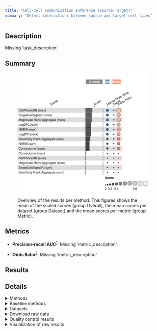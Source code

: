 ```yaml
---
title: "Cell-Cell Communication Inference (Source-Target)"
summary: "Detect interactions between source and target cell types"
---
```


<script src="index_files/libs/htmlwidgets-1.5.4/htmlwidgets.js"></script>
<link href="index_files/libs/datatables-css-0.0.0/datatables-crosstalk.css" rel="stylesheet" />
<script src="index_files/libs/datatables-binding-0.25/datatables.js"></script>
<script src="index_files/libs/jquery-3.6.0/jquery-3.6.0.min.js"></script>
<link href="index_files/libs/dt-core-1.11.3/css/jquery.dataTables.min.css" rel="stylesheet" />
<link href="index_files/libs/dt-core-1.11.3/css/jquery.dataTables.extra.css" rel="stylesheet" />
<script src="index_files/libs/dt-core-1.11.3/js/jquery.dataTables.min.js"></script>
<link href="index_files/libs/dt-ext-select-1.11.3/css/select.dataTables.min.css" rel="stylesheet" />
<script src="index_files/libs/dt-ext-select-1.11.3/js/dataTables.select.min.js"></script>
<link href="index_files/libs/dt-ext-searchpanes-1.11.3/css/searchPanes.dataTables.min.css" rel="stylesheet" />
<script src="index_files/libs/dt-ext-searchpanes-1.11.3/js/dataTables.searchPanes.min.js"></script>
<script src="index_files/libs/jszip-1.11.3/jszip.min.js"></script>
<link href="index_files/libs/dt-ext-buttons-1.11.3/css/buttons.dataTables.min.css" rel="stylesheet" />
<script src="index_files/libs/dt-ext-buttons-1.11.3/js/dataTables.buttons.min.js"></script>
<script src="index_files/libs/dt-ext-buttons-1.11.3/js/buttons.html5.min.js"></script>
<script src="index_files/libs/dt-ext-buttons-1.11.3/js/buttons.colVis.min.js"></script>
<script src="index_files/libs/dt-ext-buttons-1.11.3/js/buttons.print.min.js"></script>
<link href="index_files/libs/dt-ext-responsive-1.11.3/css/responsive.dataTables.min.css" rel="stylesheet" />
<script src="index_files/libs/dt-ext-responsive-1.11.3/js/dataTables.responsive.min.js"></script>
<link href="index_files/libs/crosstalk-1.2.0/css/crosstalk.min.css" rel="stylesheet" />
<script src="index_files/libs/crosstalk-1.2.0/js/crosstalk.min.js"></script>
<script src="index_files/libs/kePrint-0.0.1/kePrint.js"></script>
<link href="index_files/libs/lightable-0.0.1/lightable.css" rel="stylesheet" />


## Description

Missing 'task_description'

## Summary

<figure>
<img src="index.markdown_strict_files/figure-markdown_strict/summary-1.png" width="638" alt="Overview of the results per method. This figures shows the mean of the scaled scores (group Overall), the mean scores per dataset (group Dataset) and the mean scores per metric (group Metric)." />
<figcaption aria-hidden="true">Overview of the results per method. This figures shows the mean of the scaled scores (group Overall), the mean scores per dataset (group Dataset) and the mean scores per metric (group Metric).</figcaption>
</figure>

## Metrics

-   **Precision-recall AUC**<sup><a href="/bibliography#davis2006prauc" target="_blank">1</a></sup>: Missing 'metric_description'.

<!-- -->

-   **Odds Ratio**<sup><a href="/bibliography#bland2000odds" target="_blank">2</a></sup>: Missing 'metric_description'.

## Results

<div id="htmlwidget-7c43ab563d647d5864ba" style="width:100%;height:auto;" class="datatables html-widget"></div>
<script type="application/json" data-for="htmlwidget-7c43ab563d647d5864ba">{"x":{"filter":"none","vertical":false,"extensions":["Select","SearchPanes","Buttons","Responsive"],"caption":"<caption>Results table of the scores per method, dataset and metric (after scaling). Use the filters to make a custom subselection of methods and datasets. The \"Overall mean\" dataset is the mean value across all datasets.<\/caption>","data":[["CellPhoneDB (max) <sup><a href=\"/bibliography#efremova2020cellphonedb\" target=\"_blank\">3<\/a><\/sup>","CellPhoneDB (max) <sup><a href=\"/bibliography#efremova2020cellphonedb\" target=\"_blank\">3<\/a><\/sup>","SingleCellSignalR (max) <sup><a href=\"/bibliography#cabello2020singlecellsignalr\" target=\"_blank\">4<\/a><\/sup>","SingleCellSignalR (max) <sup><a href=\"/bibliography#cabello2020singlecellsignalr\" target=\"_blank\">4<\/a><\/sup>","Magnitude Rank Aggregate (max) <sup><a href=\"/bibliography#dimitrov2022comparison\" target=\"_blank\">5<\/a><\/sup>","Magnitude Rank Aggregate (max) <sup><a href=\"/bibliography#dimitrov2022comparison\" target=\"_blank\">5<\/a><\/sup>","Log2FC (sum) <sup><a href=\"/bibliography#raredon2022computation\" target=\"_blank\">6<\/a><\/sup>","Log2FC (sum) <sup><a href=\"/bibliography#raredon2022computation\" target=\"_blank\">6<\/a><\/sup>","NATMI (max) <sup><a href=\"/bibliography#hou2020predicting\" target=\"_blank\">7<\/a><\/sup>","NATMI (max) <sup><a href=\"/bibliography#hou2020predicting\" target=\"_blank\">7<\/a><\/sup>","Log2FC (max) <sup><a href=\"/bibliography#raredon2022computation\" target=\"_blank\">6<\/a><\/sup>","Log2FC (max) <sup><a href=\"/bibliography#raredon2022computation\" target=\"_blank\">6<\/a><\/sup>","Specificity Rank Aggregate (max) <sup><a href=\"/bibliography#dimitrov2022comparison\" target=\"_blank\">5<\/a><\/sup>","Specificity Rank Aggregate (max) <sup><a href=\"/bibliography#dimitrov2022comparison\" target=\"_blank\">5<\/a><\/sup>","NATMI (sum) <sup><a href=\"/bibliography#hou2020predicting\" target=\"_blank\">7<\/a><\/sup>","NATMI (sum) <sup><a href=\"/bibliography#hou2020predicting\" target=\"_blank\">7<\/a><\/sup>","Connectome (sum) <sup><a href=\"/bibliography#raredon2022computation\" target=\"_blank\">6<\/a><\/sup>","Connectome (sum) <sup><a href=\"/bibliography#raredon2022computation\" target=\"_blank\">6<\/a><\/sup>","Connectome (max) <sup><a href=\"/bibliography#raredon2022computation\" target=\"_blank\">6<\/a><\/sup>","Connectome (max) <sup><a href=\"/bibliography#raredon2022computation\" target=\"_blank\">6<\/a><\/sup>","Specificity Rank Aggregate (sum) <sup><a href=\"/bibliography#dimitrov2022comparison\" target=\"_blank\">5<\/a><\/sup>","Specificity Rank Aggregate (sum) <sup><a href=\"/bibliography#dimitrov2022comparison\" target=\"_blank\">5<\/a><\/sup>","CellPhoneDB (sum) <sup><a href=\"/bibliography#efremova2020cellphonedb\" target=\"_blank\">3<\/a><\/sup>","CellPhoneDB (sum) <sup><a href=\"/bibliography#efremova2020cellphonedb\" target=\"_blank\">3<\/a><\/sup>","Magnitude Rank Aggregate (sum) <sup><a href=\"/bibliography#dimitrov2022comparison\" target=\"_blank\">5<\/a><\/sup>","Magnitude Rank Aggregate (sum) <sup><a href=\"/bibliography#dimitrov2022comparison\" target=\"_blank\">5<\/a><\/sup>","SingleCellSignalR (sum) <sup><a href=\"/bibliography#cabello2020singlecellsignalr\" target=\"_blank\">4<\/a><\/sup>","SingleCellSignalR (sum) <sup><a href=\"/bibliography#cabello2020singlecellsignalr\" target=\"_blank\">4<\/a><\/sup>"],["Overall mean","Mouse brain atlas <sup><a href=\"/bibliography#tasic2016adult\" target=\"_blank\">8<\/a><\/sup>","Overall mean","Mouse brain atlas <sup><a href=\"/bibliography#tasic2016adult\" target=\"_blank\">8<\/a><\/sup>","Overall mean","Mouse brain atlas <sup><a href=\"/bibliography#tasic2016adult\" target=\"_blank\">8<\/a><\/sup>","Overall mean","Mouse brain atlas <sup><a href=\"/bibliography#tasic2016adult\" target=\"_blank\">8<\/a><\/sup>","Overall mean","Mouse brain atlas <sup><a href=\"/bibliography#tasic2016adult\" target=\"_blank\">8<\/a><\/sup>","Overall mean","Mouse brain atlas <sup><a href=\"/bibliography#tasic2016adult\" target=\"_blank\">8<\/a><\/sup>","Overall mean","Mouse brain atlas <sup><a href=\"/bibliography#tasic2016adult\" target=\"_blank\">8<\/a><\/sup>","Overall mean","Mouse brain atlas <sup><a href=\"/bibliography#tasic2016adult\" target=\"_blank\">8<\/a><\/sup>","Overall mean","Mouse brain atlas <sup><a href=\"/bibliography#tasic2016adult\" target=\"_blank\">8<\/a><\/sup>","Overall mean","Mouse brain atlas <sup><a href=\"/bibliography#tasic2016adult\" target=\"_blank\">8<\/a><\/sup>","Overall mean","Mouse brain atlas <sup><a href=\"/bibliography#tasic2016adult\" target=\"_blank\">8<\/a><\/sup>","Overall mean","Mouse brain atlas <sup><a href=\"/bibliography#tasic2016adult\" target=\"_blank\">8<\/a><\/sup>","Overall mean","Mouse brain atlas <sup><a href=\"/bibliography#tasic2016adult\" target=\"_blank\">8<\/a><\/sup>","Overall mean","Mouse brain atlas <sup><a href=\"/bibliography#tasic2016adult\" target=\"_blank\">8<\/a><\/sup>"],[0.374816111051117,0.374816111051117,0.338490447626045,0.338490447626045,0.336319588677802,0.336319588677802,0.310385730940304,0.310385730940304,0.29157215619934,0.29157215619934,0.289967766345615,0.289967766345615,0.22953446422155,0.22953446422155,0.216983759599155,0.216983759599155,0.216948925161255,0.216948925161255,0.0117035790839415,0.0117035790839415,-0.00280439341683836,-0.00280439341683836,-0.192553419193474,-0.192553419193474,-0.193274231147795,-0.193274231147795,-0.193937164593368,-0.193937164593368],[0.0470797547170948,0.0470797547170948,0.0461528697743829,0.0461528697743829,0.0418111518778968,0.0418111518778968,0.0827714618806079,0.0827714618806079,0.045144312398679,0.045144312398679,0.0419355326912306,0.0419355326912306,0.0443832620558401,0.0443832620558401,0.0192818528110501,0.0192818528110501,0.0192121839352504,0.0192121839352504,0.0234071581678829,0.0234071581678829,-0.00560878683367672,-0.00560878683367672,-0.00510683838694755,-0.00510683838694755,-0.00654846229558964,-0.00654846229558964,-0.00787432918673636,-0.00787432918673636],[0.702552467385139,0.702552467385139,0.630828025477707,0.630828025477707,0.630828025477707,0.630828025477707,0.538,0.538,0.538,0.538,0.538,0.538,0.414685666387259,0.414685666387259,0.414685666387259,0.414685666387259,0.414685666387259,0.414685666387259,0,0,0,0,-0.38,-0.38,-0.38,-0.38,-0.38,-0.38],[7210,7210,1143,1143,29358,29358,1080,1080,1791,1791,860,860,34190,34190,1818,1818,1139,1139,1121,1121,39438,39438,34240,34240,8390,8390,686,686],[100.1,100.1,96.5,96.5,99.6,99.6,96.6,96.6,99,99,99.8,99.8,100.1,100.1,98.8,98.8,93.8,93.8,97.7,97.7,100.1,100.1,100.1,100.1,100,100,93.9,93.9],[115.8203125,115.8203125,19.921875,19.921875,116.2109375,116.2109375,19.921875,19.921875,19.921875,19.921875,19.921875,19.921875,116.30859375,116.30859375,19.921875,19.921875,19.921875,19.921875,19.921875,19.921875,116.11328125,116.11328125,115.8203125,115.8203125,116.2109375,116.2109375,19.921875,19.921875]],"container":"<table class=\"stripe compact\">\n  <thead>\n    <tr>\n      <th>Method<\/th>\n      <th>Dataset<\/th>\n      <th>Mean score<\/th>\n      <th>Precision-recall AUC<\/th>\n      <th>Odds Ratio<\/th>\n      <th>Runtime (s)<\/th>\n      <th>CPU (%)<\/th>\n      <th>Memory (GB)<\/th>\n    <\/tr>\n  <\/thead>\n<\/table>","options":{"dom":"Bt","paging":false,"columnDefs":[{"targets":6,"render":"function(data, type, row, meta) {\n    return type !== 'display' ? data : DTWidget.formatRound(data, 0, 3, \",\", \".\", null);\n  }"},{"targets":5,"render":"function(data, type, row, meta) {\n    return type !== 'display' ? data : DTWidget.formatRound(data, 0, 3, \",\", \".\", null);\n  }"},{"targets":7,"render":"function(data, type, row, meta) {\n    return type !== 'display' ? data : DTWidget.formatRound(data, 2, 3, \",\", \".\", null);\n  }"},{"targets":2,"render":"function(data, type, row, meta) {\n    return type !== 'display' ? data : DTWidget.formatRound(data, 2, 3, \",\", \".\", null);\n  }"},{"targets":3,"render":"function(data, type, row, meta) {\n    return type !== 'display' ? data : DTWidget.formatRound(data, 2, 3, \",\", \".\", null);\n  }"},{"targets":4,"render":"function(data, type, row, meta) {\n    return type !== 'display' ? data : DTWidget.formatRound(data, 2, 3, \",\", \".\", null);\n  }"},{"searchPanes":{"show":false},"targets":[2,3,4,5,6,7]},{"searchPanes":{"preSelect":"Overall mean"},"targets":1},{"className":"dt-right","targets":[2,3,4,5,6,7]}],"buttons":["searchPanes","csv","excel"],"language":{"searchPanes":{"collapse":"Filters"}},"order":[],"autoWidth":false,"orderClasses":false,"responsive":true}},"evals":["options.columnDefs.0.render","options.columnDefs.1.render","options.columnDefs.2.render","options.columnDefs.3.render","options.columnDefs.4.render","options.columnDefs.5.render"],"jsHooks":[]}</script>

## Details

<details>
<summary>
Methods
</summary>

-   **CellPhoneDB (max)**<sup><a href="/bibliography#efremova2020cellphonedb" target="_blank">3</a></sup>: Missing 'method_description'. Links: [Docs](https://github.com/saezlab/liana).

<!-- -->

-   **CellPhoneDB (sum)**<sup><a href="/bibliography#efremova2020cellphonedb" target="_blank">3</a></sup>: Missing 'method_description'. Links: [Docs](https://github.com/saezlab/liana).

<!-- -->

-   **Connectome (max)**<sup><a href="/bibliography#raredon2022computation" target="_blank">6</a></sup>: Missing 'method_description'. Links: [Docs](https://github.com/saezlab/liana).

<!-- -->

-   **Connectome (sum)**<sup><a href="/bibliography#raredon2022computation" target="_blank">6</a></sup>: Missing 'method_description'. Links: [Docs](https://github.com/saezlab/liana).

<!-- -->

-   **Log2FC (max)**<sup><a href="/bibliography#raredon2022computation" target="_blank">6</a></sup>: Missing 'method_description'. Links: [Docs](https://github.com/saezlab/liana).

<!-- -->

-   **Log2FC (sum)**<sup><a href="/bibliography#raredon2022computation" target="_blank">6</a></sup>: Missing 'method_description'. Links: [Docs](https://github.com/saezlab/liana).

<!-- -->

-   **Magnitude Rank Aggregate (max)**<sup><a href="/bibliography#dimitrov2022comparison" target="_blank">5</a></sup>: Missing 'method_description'. Links: [Docs](https://github.com/saezlab/liana).

<!-- -->

-   **Magnitude Rank Aggregate (sum)**<sup><a href="/bibliography#dimitrov2022comparison" target="_blank">5</a></sup>: Missing 'method_description'. Links: [Docs](https://github.com/saezlab/liana).

<!-- -->

-   **NATMI (max)**<sup><a href="/bibliography#hou2020predicting" target="_blank">7</a></sup>: Missing 'method_description'. Links: [Docs](https://github.com/saezlab/liana).

<!-- -->

-   **NATMI (sum)**<sup><a href="/bibliography#hou2020predicting" target="_blank">7</a></sup>: Missing 'method_description'. Links: [Docs](https://github.com/saezlab/liana).

<!-- -->

-   **Random Events**<sup><a href="/bibliography#openproblems" target="_blank">9</a></sup>: Missing 'method_description'. Links: [Docs](https://github.com/openproblems-bio/openproblems).

<!-- -->

-   **SingleCellSignalR (max)**<sup><a href="/bibliography#cabello2020singlecellsignalr" target="_blank">4</a></sup>: Missing 'method_description'. Links: [Docs](https://github.com/saezlab/liana).

<!-- -->

-   **SingleCellSignalR (sum)**<sup><a href="/bibliography#cabello2020singlecellsignalr" target="_blank">4</a></sup>: Missing 'method_description'. Links: [Docs](https://github.com/saezlab/liana).

<!-- -->

-   **Specificity Rank Aggregate (max)**<sup><a href="/bibliography#dimitrov2022comparison" target="_blank">5</a></sup>: Missing 'method_description'. Links: [Docs](https://github.com/saezlab/liana).

<!-- -->

-   **Specificity Rank Aggregate (sum)**<sup><a href="/bibliography#dimitrov2022comparison" target="_blank">5</a></sup>: Missing 'method_description'. Links: [Docs](https://github.com/saezlab/liana).

<!-- -->

-   **True Events**<sup><a href="/bibliography#openproblems" target="_blank">9</a></sup>: Missing 'method_description'. Links: [Docs](https://github.com/openproblems-bio/openproblems).

</details>
<details>
<summary>
Baseline methods
</summary>

-   **Random Events**: Missing 'method_description'.

<!-- -->

-   **True Events**: Missing 'method_description'.

</details>
<details>
<summary>
Datasets
</summary>

-   **Mouse brain atlas**<sup><a href="/bibliography#tasic2016adult" target="_blank">8</a></sup>: Missing 'dataset_description'.

</details>
<details>
<summary>
Download raw data
</summary>

<a href="data/task_info.json" class="btn btn-secondary">Task info</a>
<a href="data/method_info.json" class="btn btn-secondary">Method info</a>
<a href="data/metric_info.json" class="btn btn-secondary">Metric info</a>
<a href="data/dataset_info.json" class="btn btn-secondary">Dataset info</a>
<a href="data/results.json" class="btn btn-secondary">Results</a>
<a href="data/quality_control.json" class="btn btn-secondary">Quality control</a>

</details>
<details>
<summary>
Quality control results
</summary>
<table class="table lightable-paper" style='margin-left: auto; margin-right: auto; font-family: "Arial Narrow", arial, helvetica, sans-serif; margin-left: auto; margin-right: auto;'>
 <thead>
  <tr>
   <th style="text-align:left;"> Category </th>
   <th style="text-align:left;"> Name </th>
   <th style="text-align:right;"> Value </th>
   <th style="text-align:left;"> Condition </th>
   <th style="text-align:left;"> Severity </th>
  </tr>
 </thead>
<tbody>
  <tr>
   <td style="text-align:left;" data-toggle="tooltip" data-container="body" data-placement="right" title="Dataset metadata field 'dataset_description' should be defined
  Task id: cell_cell_communication_source_target
  Field: dataset_description
"> Dataset info </td>
   <td style="text-align:left;" data-toggle="tooltip" data-container="body" data-placement="right" title="Dataset metadata field 'dataset_description' should be defined
  Task id: cell_cell_communication_source_target
  Field: dataset_description
"> Pct 'dataset_description' missing </td>
   <td style="text-align:right;" data-toggle="tooltip" data-container="body" data-placement="right" title="Dataset metadata field 'dataset_description' should be defined
  Task id: cell_cell_communication_source_target
  Field: dataset_description
"> 1 </td>
   <td style="text-align:left;" data-toggle="tooltip" data-container="body" data-placement="right" title="Dataset metadata field 'dataset_description' should be defined
  Task id: cell_cell_communication_source_target
  Field: dataset_description
"> percent_missing(dataset_info, field) </td>
   <td style="text-align:left;color: red !important;" data-toggle="tooltip" data-container="body" data-placement="right" title="Dataset metadata field 'dataset_description' should be defined
  Task id: cell_cell_communication_source_target
  Field: dataset_description
"> ✗✗ </td>
  </tr>
  <tr>
   <td style="text-align:left;" data-toggle="tooltip" data-container="body" data-placement="right" title="Method metadata field 'method_description' should be defined
  Task id: cell_cell_communication_source_target
  Field: method_description
"> Method info </td>
   <td style="text-align:left;" data-toggle="tooltip" data-container="body" data-placement="right" title="Method metadata field 'method_description' should be defined
  Task id: cell_cell_communication_source_target
  Field: method_description
"> Pct 'method_description' missing </td>
   <td style="text-align:right;" data-toggle="tooltip" data-container="body" data-placement="right" title="Method metadata field 'method_description' should be defined
  Task id: cell_cell_communication_source_target
  Field: method_description
"> 1 </td>
   <td style="text-align:left;" data-toggle="tooltip" data-container="body" data-placement="right" title="Method metadata field 'method_description' should be defined
  Task id: cell_cell_communication_source_target
  Field: method_description
"> percent_missing(method_info, field) </td>
   <td style="text-align:left;color: red !important;" data-toggle="tooltip" data-container="body" data-placement="right" title="Method metadata field 'method_description' should be defined
  Task id: cell_cell_communication_source_target
  Field: method_description
"> ✗✗ </td>
  </tr>
  <tr>
   <td style="text-align:left;" data-toggle="tooltip" data-container="body" data-placement="right" title="Metric metadata field 'metric_description' should be defined
  Task id: cell_cell_communication_source_target
  Field: metric_description
"> Metric info </td>
   <td style="text-align:left;" data-toggle="tooltip" data-container="body" data-placement="right" title="Metric metadata field 'metric_description' should be defined
  Task id: cell_cell_communication_source_target
  Field: metric_description
"> Pct 'metric_description' missing </td>
   <td style="text-align:right;" data-toggle="tooltip" data-container="body" data-placement="right" title="Metric metadata field 'metric_description' should be defined
  Task id: cell_cell_communication_source_target
  Field: metric_description
"> 1 </td>
   <td style="text-align:left;" data-toggle="tooltip" data-container="body" data-placement="right" title="Metric metadata field 'metric_description' should be defined
  Task id: cell_cell_communication_source_target
  Field: metric_description
"> percent_missing(metric_info, field) </td>
   <td style="text-align:left;color: red !important;" data-toggle="tooltip" data-container="body" data-placement="right" title="Metric metadata field 'metric_description' should be defined
  Task id: cell_cell_communication_source_target
  Field: metric_description
"> ✗✗ </td>
  </tr>
  <tr>
   <td style="text-align:left;" data-toggle="tooltip" data-container="body" data-placement="right" title="Task metadata field 'task_description' should be defined
  Task id: cell_cell_communication_source_target
  Field: task_description
"> Task info </td>
   <td style="text-align:left;" data-toggle="tooltip" data-container="body" data-placement="right" title="Task metadata field 'task_description' should be defined
  Task id: cell_cell_communication_source_target
  Field: task_description
"> Pct 'task_description' missing </td>
   <td style="text-align:right;" data-toggle="tooltip" data-container="body" data-placement="right" title="Task metadata field 'task_description' should be defined
  Task id: cell_cell_communication_source_target
  Field: task_description
"> 1 </td>
   <td style="text-align:left;" data-toggle="tooltip" data-container="body" data-placement="right" title="Task metadata field 'task_description' should be defined
  Task id: cell_cell_communication_source_target
  Field: task_description
"> percent_missing([task_info], field) </td>
   <td style="text-align:left;color: red !important;" data-toggle="tooltip" data-container="body" data-placement="right" title="Task metadata field 'task_description' should be defined
  Task id: cell_cell_communication_source_target
  Field: task_description
"> ✗✗ </td>
  </tr>
</tbody>
</table>

</details>
<details>
<summary>
Visualization of raw results
</summary>

<img src="index.markdown_strict_files/figure-markdown_strict/raw_results-1.png" width="960" />

</details>
